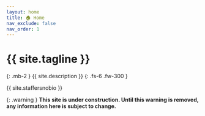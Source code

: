 ```yaml
---
layout: home
title: 🏠 Home
nav_exclude: false
nav_order: 1
---
```


# {{ site.tagline }}
{: .mb-2 }
{{ site.description }}
{: .fs-6 .fw-300 }

{{ site.staffersnobio }}

{: .warning }
**This site is under construction. Until this warning is removed, any information here is subject to change.**

<!-- [Jump to the current week](#week-10){: .btn } -->
